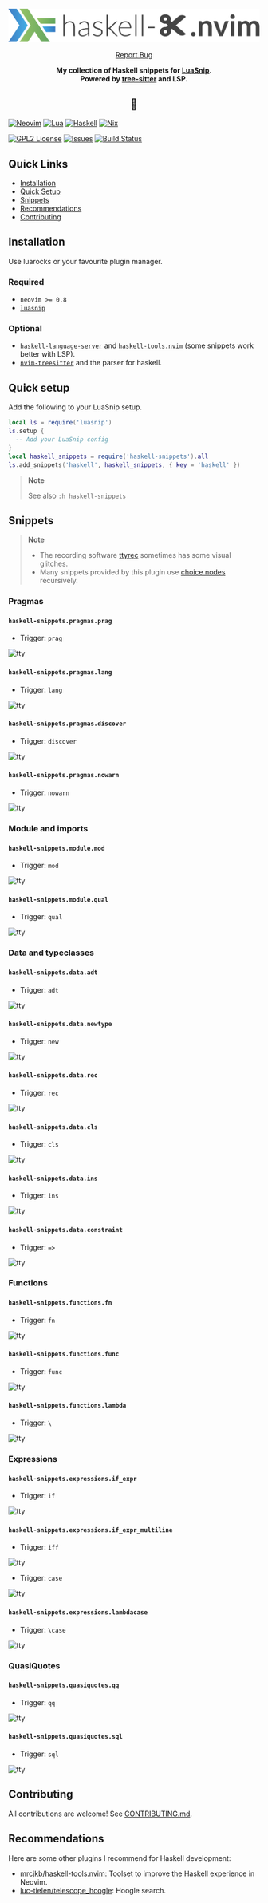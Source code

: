 <!-- markdownlint-disable -->
<br />
<div align="center">
  <a href="https://github.com/mrcjkb/haskell-snippets.nvim">
    <img src="./logo.svg" alt="haskell-snippets.nvim">
  </a>
  <p align="center">
    <a href="https://github.com/mrcjkb/haskell-snippets.nvim/issues">Report Bug</a>
  </p>
  <p>
    <strong>
      My collection of Haskell snippets for <a href="https://github.com/L3MON4D3/LuaSnip">LuaSnip</a>.
      <br />
      Powered by <a href="https://github.com/nvim-treesitter/nvim-treesitter">tree-sitter</a> and LSP.
    </strong>
  </p>
  <h2>🦥</h>
</div>
<!-- markdownlint-restore -->

[![Neovim][neovim-shield]][neovim-url]
[![Lua][lua-shield]][lua-url]
[![Haskell][haskell-shield]][haskell-url]
[![Nix][nix-shield]][nix-url]

[![GPL2 License][license-shield]][license-url]
[![Issues][issues-shield]][issues-url]
[![Build Status][ci-shield]][ci-url]

## Quick Links

- [Installation](#installation)
- [Quick Setup](#quick-setup)
- [Snippets](#snippets)
- [Recommendations](#recommendations)
- [Contributing](./CONTRIBUTING.md)

## Installation

Use luarocks or your favourite plugin manager.

### Required

- `neovim >= 0.8`
- [`luasnip`](https://github.com/L3MON4D3/LuaSnip)

### Optional

- [`haskell-language-server`](https://haskell-language-server.readthedocs.io/en/latest/installation.html)
  and [`haskell-tools.nvim`](https://github.com/mrcjkb/haskell-tools.nvim)
  (some snippets work better with LSP).
- [`nvim-treesitter`](https://github.com/nvim-treesitter/nvim-treesitter)
  and the parser for haskell.

## Quick setup

Add the following to your LuaSnip setup.

```lua
local ls = require('luasnip')
ls.setup {
  -- Add your LuaSnip config
}
local haskell_snippets = require('haskell-snippets').all
ls.add_snippets('haskell', haskell_snippets, { key = 'haskell' })
```

> **Note**
>
> See also `:h haskell-snippets`

## Snippets

> **Note**
>
> - The recording software [ttyrec](https://github.com/mjording/ttyrec)
>   sometimes has some visual glitches.
> - Many snippets provided by this plugin use [choice nodes](https://github.com/L3MON4D3/LuaSnip/blob/master/DOC.md#choicenode)
>   recursively.

### Pragmas

#### `haskell-snippets.pragmas.prag`

- Trigger: `prag`

![tty](https://github.com/mrcjkb/haskell-snippets.nvim/assets/12857160/ced58a75-ce1a-4a74-8d1f-8d715d68d81a)

#### `haskell-snippets.pragmas.lang`

- Trigger: `lang`

![tty](https://github.com/mrcjkb/haskell-snippets.nvim/assets/12857160/31a6f298-c2c3-4526-a1bf-430a91ee9911)

#### `haskell-snippets.pragmas.discover`

- Trigger: `discover`

![tty](https://github.com/mrcjkb/haskell-snippets.nvim/assets/12857160/0a5cabc3-1e58-48ff-9ac0-4abea61484ee)

#### `haskell-snippets.pragmas.nowarn`

- Trigger: `nowarn`

![tty](https://github.com/mrcjkb/haskell-snippets.nvim/assets/12857160/3ded002b-9f8f-4a9e-9d9d-587a9187af62)

### Module and imports

#### `haskell-snippets.module.mod`

- Trigger: `mod`

![tty](https://github.com/mrcjkb/haskell-snippets.nvim/assets/12857160/173bae48-39ba-4cc8-a5aa-24a41fb34bef)

#### `haskell-snippets.module.qual`

- Trigger: `qual`

![tty](https://github.com/mrcjkb/haskell-snippets.nvim/assets/12857160/c62eac49-e06c-4ed9-9a9c-b987c1ad498c)

### Data and typeclasses

#### `haskell-snippets.data.adt`

- Trigger: `adt`

![tty](https://github.com/mrcjkb/haskell-snippets.nvim/assets/12857160/668115de-5a2c-4ed8-b962-badf39337d99)

#### `haskell-snippets.data.newtype`

- Trigger: `new`

![tty](https://github.com/mrcjkb/haskell-snippets.nvim/assets/12857160/69632453-eae2-49a4-8f21-d13276510aba)

#### `haskell-snippets.data.rec`

- Trigger: `rec`

![tty](https://github.com/mrcjkb/haskell-snippets.nvim/assets/12857160/dbe341b7-8af4-49c4-a41f-362341dd9248)

#### `haskell-snippets.data.cls`

- Trigger: `cls`

![tty](https://github.com/mrcjkb/haskell-snippets.nvim/assets/12857160/1b386334-cf42-4989-a876-45b7fb529a66)

#### `haskell-snippets.data.ins`

- Trigger: `ins`

![tty](https://github.com/mrcjkb/haskell-snippets.nvim/assets/12857160/60ab78d6-62f6-4b8a-97f3-6c211d4333dd)

#### `haskell-snippets.data.constraint`

- Trigger: `=>`

![tty](https://github.com/mrcjkb/haskell-snippets.nvim/assets/12857160/018d0044-ae47-416d-9989-43faf3d1e2e1)

### Functions

#### `haskell-snippets.functions.fn`

- Trigger: `fn`

![tty](https://github.com/mrcjkb/haskell-snippets.nvim/assets/12857160/d5d7f76a-0ba0-4696-825e-9908f32dbe84)

#### `haskell-snippets.functions.func`

- Trigger: `func`

![tty](https://github.com/mrcjkb/haskell-snippets.nvim/assets/12857160/b399c7a7-684f-4af6-8ed9-bbf3fbd0119a)

#### `haskell-snippets.functions.lambda`

- Trigger: `\`

![tty](https://github.com/mrcjkb/haskell-snippets.nvim/assets/12857160/113a9e36-01c3-4ff7-8686-3f8e9560b44a)

### Expressions

#### `haskell-snippets.expressions.if_expr`

- Trigger: `if`

![tty](https://github.com/mrcjkb/haskell-snippets.nvim/assets/12857160/a4f67a0b-3151-41e3-819d-7815d4253479)

#### `haskell-snippets.expressions.if_expr_multiline`

- Trigger: `iff`

![tty](https://github.com/mrcjkb/haskell-snippets.nvim/assets/12857160/e450802a-756f-4882-8125-05994e48457c)

- Trigger: `case`

![tty](https://github.com/mrcjkb/haskell-snippets.nvim/assets/12857160/8d0fbfeb-00c2-4644-b7a4-9d5993a852ea)

#### `haskell-snippets.expressions.lambdacase`

- Trigger: `\case`

![tty](https://github.com/mrcjkb/haskell-snippets.nvim/assets/12857160/629670c7-93a7-4c34-a431-9eee55092d6a)

### QuasiQuotes

#### `haskell-snippets.quasiquotes.qq`

- Trigger: `qq`

![tty](https://github.com/mrcjkb/haskell-snippets.nvim/assets/12857160/5571f27f-632b-41c2-ab28-d3c3f6116797)

#### `haskell-snippets.quasiquotes.sql`

- Trigger: `sql`

![tty](https://github.com/mrcjkb/haskell-snippets.nvim/assets/12857160/92b3ba4e-84dd-44ca-b20d-483acd04df6d)

## Contributing

All contributions are welcome!
See [CONTRIBUTING.md](./CONTRIBUTING.md).

## Recommendations

Here are some other plugins I recommend for Haskell development:

- [mrcjkb/haskell-tools.nvim](https://github.com/mrcjkb/haskell-tools.nvim):
  Toolset to improve the Haskell experience in Neovim.
- [luc-tielen/telescope_hoogle](https://github.com/luc-tielen/telescope_hoogle):
  Hoogle search.

<!-- MARKDOWN LNIKS & IMAGES -->
[neovim-shield]: https://img.shields.io/badge/NeoVim-%2357A143.svg?&style=for-the-badge&logo=neovim&logoColor=white
[neovim-url]: https://neovim.io/
[lua-shield]: https://img.shields.io/badge/lua-%232C2D72.svg?style=for-the-badge&logo=lua&logoColor=white
[lua-url]: https://www.lua.org/
[nix-shield]: https://img.shields.io/badge/nix-0175C2?style=for-the-badge&logo=NixOS&logoColor=white
[nix-url]: https://nixos.org/
[haskell-shield]: https://img.shields.io/badge/Haskell-5e5086?style=for-the-badge&logo=haskell&logoColor=white
[haskell-url]: https://www.haskell.org/
[issues-shield]: https://img.shields.io/github/issues/mrcjkb/haskell-snippets.nvim.svg?style=for-the-badge
[issues-url]: https://github.com/mrcjkb/haskell-snippets.nvim/issues
[license-shield]: https://img.shields.io/github/license/mrcjkb/haskell-snippets.nvim.svg?style=for-the-badge
[license-url]: https://github.com/mrcjkb/haskell-snippets.nvim/blob/master/LICENSE
[ci-shield]: https://img.shields.io/github/actions/workflow/status/mrcjkb/haskell-snippets.nvim/nix-build.yml?style=for-the-badge
[ci-url]: https://github.com/mrcjkb/haskell-snippets.nvim/actions/workflows/nix-build.yml
